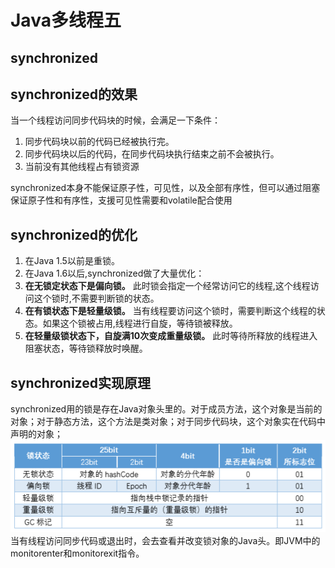# Java多线程五
## synchronized
## synchronized的效果
当一个线程访问同步代码块的时候，会满足一下条件：
  1. 同步代码块以前的代码已经被执行完。
  2. 同步代码块以后的代码，在同步代码块执行结束之前不会被执行。
  3. 当前没有其他线程占有锁资源  

synchronized本身不能保证原子性，可见性，以及全部有序性，但可以通过阻塞保证原子性和有序性，支援可见性需要和volatile配合使用
## synchronized的优化
1. 在Java 1.5以前是重锁。
2. 在Java 1.6以后,synchronized做了大量优化：
  1. **在无锁定状态下是偏向锁。** 此时锁会指定一个经常访问它的线程,这个线程访问这个锁时,不需要判断锁的状态。
  2. **在有锁状态下是轻量级锁。** 当有线程要访问这个锁时，需要判断这个线程的状态。如果这个锁被占用,线程进行自旋，等待锁被释放。
  3. **在轻量级锁状态下，自旋满10次变成重量级锁。** 此时等待所释放的线程进入阻塞状态，等待锁释放时唤醒。

## synchronized实现原理
synchronized用的锁是存在Java对象头里的。对于成员方法，这个对象是当前的对象；对于静态方法，这个方法是类对象；对于同步代码块，这个对象实在代码中声明的对象；
![Java对象头](res/mutithread_02.png)
当有线程访问同步代码或退出时，会去查看并改变锁对象的Java头。即JVM中的monitorenter和monitorexit指令。
